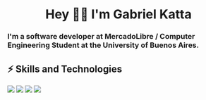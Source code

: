 <h1 align="center"> Hey ✌🏻 I'm Gabriel Katta </h1>
<h3 align="left">I'm a software developer at MercadoLibre / Computer Engineering Student at the University of Buenos Aires.</h3>



⚡️ Skills and Technologies
----------------------------------------
<div>
<img src = "https://img.shields.io/badge/Python-3776AB?style=for-the-badge&logo=python&logoColor=white"/>
<img src = "https://img.shields.io/badge/C-00599C?style=for-the-badge&logo=c&logoColor=white" />
<img src = "https://img.shields.io/badge/Java-ED8B00?style=for-the-badge&logo=java&logoColor=white"/>
<img src = "https://img.shields.io/badge/Spring-6DB33F?style=for-the-badge&logo=spring&logoColor=white" />
</div>




